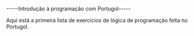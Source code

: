 -----Introdução à programação com Portugol-----

Aqui está a primeira lista de exercícios de lógica de programação feita no Portugol.